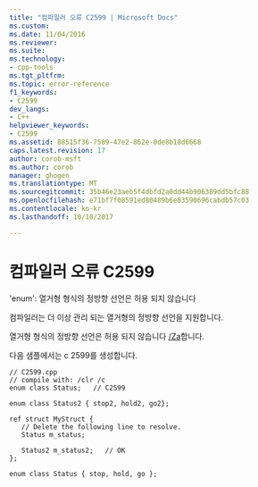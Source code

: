 ```yaml
---
title: "컴파일러 오류 C2599 | Microsoft Docs"
ms.custom: 
ms.date: 11/04/2016
ms.reviewer: 
ms.suite: 
ms.technology:
- cpp-tools
ms.tgt_pltfrm: 
ms.topic: error-reference
f1_keywords:
- C2599
dev_langs:
- C++
helpviewer_keywords:
- C2599
ms.assetid: 88515f36-7589-47e2-862e-0de8b18d6668
caps.latest.revision: 17
author: corob-msft
ms.author: corob
manager: ghogen
ms.translationtype: MT
ms.sourcegitcommit: 35b46e23aeb5f4dbfd2a0dd44b906389dd5bfc88
ms.openlocfilehash: e71bf7f08591ed80489b6e83590696cabdb57c03
ms.contentlocale: ko-kr
ms.lasthandoff: 10/10/2017

---
```

# <a name="compiler-error-c2599"></a>컴파일러 오류 C2599
'enum': 열거형 형식의 정방향 선언은 허용 되지 않습니다  
  
 컴파일러는 더 이상 관리 되는 열거형의 정방향 선언을 지원합니다.  
  
 열거형 형식의 정방향 선언은 허용 되지 않습니다 [/Za](../../build/reference/za-ze-disable-language-extensions.md)합니다.  
  
 다음 샘플에서는 c 2599를 생성합니다.  
  
```  
// C2599.cpp  
// compile with: /clr /c  
enum class Status;   // C2599  
  
enum class Status2 { stop2, hold2, go2};   
  
ref struct MyStruct {  
   // Delete the following line to resolve.  
   Status m_status;  
  
   Status2 m_status2;   // OK  
};  
  
enum class Status { stop, hold, go };  
```
